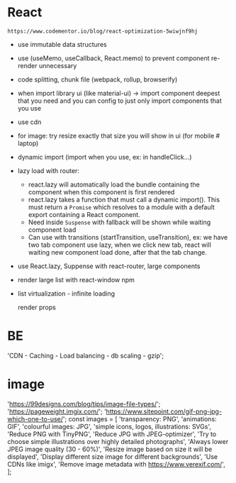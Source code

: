 # React

`https://www.codementor.io/blog/react-optimization-5wiwjnf9hj`

- use immutable data structures

- use (useMemo, useCallback, React.memo) to prevent component re-render unnecessary
- code splitting, chunk file (webpack, rollup, browserify)
- when import library ui (like material-ui) -> import component deepest that you need and you can config to just only import components that you use
- use cdn
- for image: try resize exactly that size you will show in ui (for mobile # laptop)
- dynamic import (import when you use, ex: in handleClick...)
- lazy load with router:

  - react.lazy will automatically load the bundle containing the component when this component is first rendered
  - react.lazy takes a function that must call a dynamic import(). This must return a `Promise` which resolves to a module with a default export containing a React component.
  - Need inside `Suspense` with fallback will be shown while waiting component load
  - Can use with transitions (startTransition, useTransition), ex: we have two tab component use lazy, when we click new tab, react will waiting new component load done, after that the tab change.

- use React.lazy, Suppense with react-router, large components
- render large list with react-window npm
- list virtualization - infinite loading

  render props

# BE

'CDN - Caching - Load balancing - db scaling - gzip';

# image

'https://99designs.com/blog/tips/image-file-types/';
'https://pageweight.imgix.com/';
'https://www.sitepoint.com/gif-png-jpg-which-one-to-use/';
const images = [
'transparency: PNG',
'animations: GIF',
'colourful images: JPG',
'simple icons, logos, illustrations: SVGs',
'Reduce PNG with TinyPNG',
'Reduce JPG with JPEG-optimizer',
'Try to choose simple illustrations over highly detailed photographs',
'Always lower JPEG image quality (30 - 60%)',
'Resize image based on size it will be displayed',
'Display different size image for different backgrounds',
'Use CDNs like imigx',
'Remove image metadata with https://www.verexif.com/',
];
